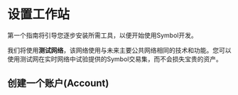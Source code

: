 <h1>设置工作站</h1>

第一个指南将引导您逐步安装所需工具，以便开始使用Symbol开发。

我们将使用**测试网络**，该网络使用与未来主要公共网络相同的技术和功能。您可以使用测试网在实时网络中试验提供的Symbol交易集，而不会损失宝贵的资产。

<h2>创建一个账户(Account)</h2>
